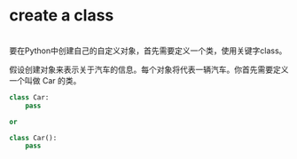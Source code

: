 # create a class

<br>
要在Python中创建自己的自定义对象，首先需要定义一个类，使用关键字class。

假设创建对象来表示关于汽车的信息。每个对象将代表一辆汽车。你首先需要定义一个叫做 Car 的类。

```py
class Car:
    pass

or

class Car():
    pass
```
